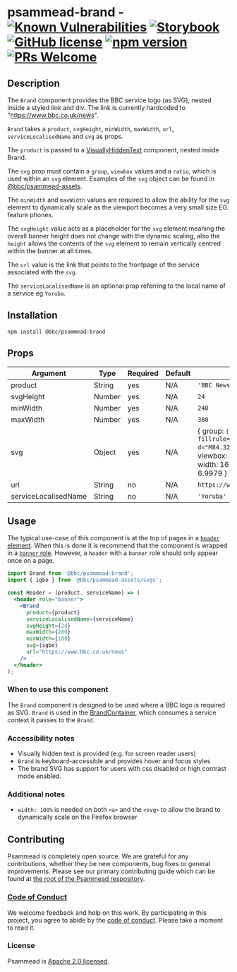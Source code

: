 # psammead-brand - [![Known Vulnerabilities](https://snyk.io/test/github/bbc/psammead/badge.svg?targetFile=packages%2Fcomponents%2Fpsammead-brand%2Fpackage.json)](https://snyk.io/test/github/bbc/psammead?targetFile=packages%2Fcomponents%2Fpsammead-brand%2Fpackage.json) [![Storybook](https://raw.githubusercontent.com/storybooks/brand/master/badge/badge-storybook.svg?sanitize=true)](https://bbc.github.io/psammead/?path=/story/brand--default) [![GitHub license](https://img.shields.io/badge/license-Apache%202.0-blue.svg)](https://github.com/bbc/psammead/blob/latest/LICENSE) [![npm version](https://img.shields.io/npm/v/@bbc/psammead-brand.svg)](https://www.npmjs.com/package/@bbc/psammead-brand) [![PRs Welcome](https://img.shields.io/badge/PRs-welcome-brightgreen.svg)](https://github.com/bbc/psammead/blob/latest/CONTRIBUTING.md)

## Description

The `Brand` component provides the BBC service logo (as SVG), nested inside a styled link and div. The link is currently hardcoded to "https://www.bbc.co.uk/news".

`Brand` takes a `product`, `svgHeight`, `minWidth`, `maxWidth`, `url`, `serviceLocalisedName` and `svg` as props.

The `product` is passed to a [VisuallyHiddenText](https://github.com/bbc/psammead/tree/latest/packages/components/VisuallyHiddenText) component, nested inside Brand.

The `svg` prop must contain a `group`, `viewbox` values and a `ratio`, which is used within an `svg` element. Examples of the `svg` object can be found in [@bbc/psammead-assets](https://github.com/bbc/psammead/blob/latest/packages/utilities/psammead-assets/README.md#service-svgs).

The `minWidth` and `maxWidth` values are required to allow the ability for the `svg` element to dynamically scale as the viewport becomes a very small size EG: feature phones.

The `svgHeight` value acts as a placeholder for the `svg` element meaning the overall banner height does not change with the dynamic scaling, also the `height` allows the contents of the `svg` element to remain vertically centred within the banner at all times.

The `url` value is the link that points to the frontpage of the service associated with the `svg`.

The `serviceLocalisedName` is an optional prop referring to the local name of a service eg `Yoruba`.

## Installation

`npm install @bbc/psammead-brand`

## Props

<!-- prettier-ignore -->
| Argument  | Type   | Required | Default | Example      |
| --------- | ------ | -------- | ------- | ------------ |
| product | String | yes | N/A | `'BBC News'` |
| svgHeight | Number | yes | N/A | `24` |
| minWidth | Number | yes | N/A | `240` |
| maxWidth | Number | yes | N/A | `380` |
| svg | Object | yes | N/A | { group: `(<g fillrule="evenodd"><path d="M84.32" /></g>)`, viewbox: { height: 24, width: 167.95 }, ratio: 6.9979 } |
| url | String | no | N/A | `https://www.bbc.co.uk/news` |
| serviceLocalisedName | String | no | N/A | `'Yoruba'` |

## Usage

The typical use-case of this component is at the top of pages in a [`header` element](https://developer.mozilla.org/en-US/docs/Web/HTML/Element/header). When this is done it is recommend that the component is wrapped in a [`banner` role](https://developer.mozilla.org/en-US/docs/Web/Accessibility/ARIA/Roles/Banner_role). However, a `header` with a `banner` role should only appear once on a page.

```jsx
import Brand from '@bbc/psammead-brand';
import { igbo } from '@bbc/psammead-assets/svgs';

const Header = (product, serviceName) => (
  <header role="banner">
    <Brand
      product={product}
      serviceLocalisedName={serviceName}
      svgHeight={24}
      maxWidth={280}
      minWidth={180}
      svg={igbo}
      url="https://www.bbc.co.uk/news"
    />
  </header>
);
```

### When to use this component

The `Brand` component is designed to be used where a BBC logo is required as SVG. `Brand` is used in the [BrandContainer](https://github.com/bbc/simorgh/tree/latest/src/app/containers/Brand), which consumes a service context it passes to the `Brand`.

<!-- ### When not to use this component -->

### Accessibility notes

- Visually hidden text is provided (e.g. for screen reader users)
- `Brand` is keyboard-accessible and provides hover and focus styles
- The brand SVG has support for users with css disabled or high contrast mode enabled.

<!-- ## Roadmap -->

### Additional notes

- `width: 100%` is needed on both `<a>` and the `<svg>` to allow the brand to dynamically scale on the Firefox browser

## Contributing

Psammead is completely open source. We are grateful for any contributions, whether they be new components, bug fixes or general improvements. Please see our primary contributing guide which can be found at [the root of the Psammead respository](https://github.com/bbc/psammead/blob/latest/CONTRIBUTING.md).

### [Code of Conduct](https://github.com/bbc/psammead/blob/latest/CODE_OF_CONDUCT.md)

We welcome feedback and help on this work. By participating in this project, you agree to abide by the [code of conduct](https://github.com/bbc/psammead/blob/latest/CODE_OF_CONDUCT.md). Please take a moment to read it.

### License

Psammead is [Apache 2.0 licensed](https://github.com/bbc/psammead/blob/latest/LICENSE).
